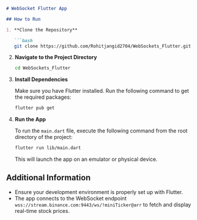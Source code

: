 ```markdown
# WebSocket Flutter App

## How to Run

1. **Clone the Repository**

   ```bash
   git clone https://github.com/Rohitjangid2704/WebSockets_Flutter.git
   ```

2. **Navigate to the Project Directory**

   ```bash
   cd WebSockets_Flutter
   ```

3. **Install Dependencies**

   Make sure you have Flutter installed. Run the following command to get the required packages:

   ```bash
   flutter pub get
   ```

4. **Run the App**

   To run the `main.dart` file, execute the following command from the root directory of the project:

   ```bash
   flutter run lib/main.dart
   ```

   This will launch the app on an emulator or physical device.

## Additional Information

- Ensure your development environment is properly set up with Flutter.
- The app connects to the WebSocket endpoint `wss://stream.binance.com:9443/ws/!miniTicker@arr` to fetch and display real-time stock prices.
